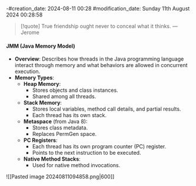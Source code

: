 -#creation_date:  2024-08-11 00:28
#modification_date: Sunday 11th August 2024 00:28:58
> [!quote] True friendship ought never to conceal what it thinks.
> — Jerome
#### JMM (Java Memory Model)
- **Overview**: Describes how threads in the Java programming language interact through memory and what behaviors are allowed in concurrent execution.
- **Memory Types**:
  - **Heap Memory**:
    - Stores objects and class instances.
    - Shared among all threads.
  - **Stack Memory**:
    - Stores local variables, method call details, and partial results.
    - Each thread has its own stack.
  - **Metaspace** (from Java 8):
    - Stores class metadata.
    - Replaces PermGen space.
  - **PC Registers**:
    - Each thread has its own program counter (PC) register.
    - Points to the next instruction to be executed.
  - **Native Method Stacks**:
    - Used for native method invocations.

![[Pasted image 20240811094858.png|600]]